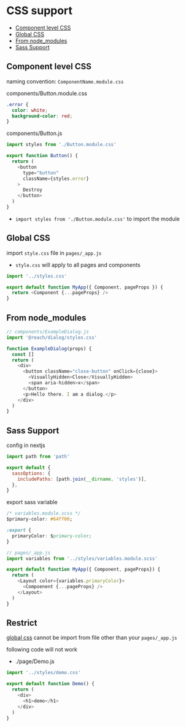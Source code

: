 # CSS support

- [Component level CSS](#component-level-css)
- [Global CSS](#global-css)
- [From node_modules](#from-node-modules)
- [Sass Support](#sass-support)

## Component level CSS

naming convention: `ComponentName.module.css`

components/Button.module.css

```css
.error {
  color: white;
  background-color: red;
}
```

components/Button.js

```js
import styles from './Button.module.css'

export function Button() {
  return (
    <button
      type="button"
      className={styles.error}
    >
      Destroy
    </button>
  )
}
```

- `import styles from './Button.module.css'` to import the module

## Global CSS

import `style.css` file in `pages/_app.js`

- `style.css` will apply to all pages and components

```js
import '../styles.css'

export default function MyApp({ Component, pageProps }) {
  return <Component {...pageProps} />
}
```

## From node_modules

```js
// components/ExampleDialog.js
import '@reach/dialog/styles.css'

function ExampleDialog(props) {
  const []
  return (
    <div>
      <button className="close-button" onClick={close}>
        <VisuallyHidden>Close</VisuallyHidden>
        <span aria-hidden>x</span>
      </button>
      <p>Hello there. I am a dialog.</p>
    </div>
  )
}
```

## Sass Support

config in nextjs

```js
import path from 'path'

export default {
  sassOptions: {
    includePaths: [path.join(__dirname, 'styles')],
  },
}
```

export sass variable

```css
/* variables.module.scss */
$primary-color: #64ff00;

:export {
  primaryColor: $primary-color;
}
```

```js
// pages/_app.js
import variables from '../styles/variables.module.scss'

export default function MyApp({ Component, pageProps}) {
  return (
    <Layout color={variables.primaryColor}>
      <Compoenent {...pageProps} />
    </Layout>
  )
}
```

## Restrict

[global css](#global-css) cannot be import from file other than your `pages/_app.js`

following code will not work

- ./page/Demo.js

```js
import '../styles/demo.css'

export default function Demo() {
  return (
    <div>
      <h1>demo</h1>
    </div>
  )
}
```
